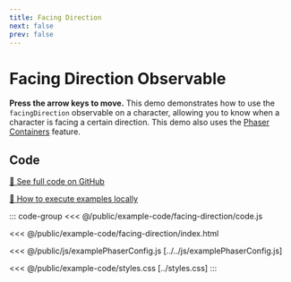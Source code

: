 ```yaml
---
title: Facing Direction
next: false
prev: false
---
```


<script setup>
import ExampleFrame from '../../components/ExampleFrame.vue';
</script>

# Facing Direction Observable

**Press the arrow keys to move.** This demo demonstrates how to use the `facingDirection` observable on a character, allowing you to know when a character is facing a certain direction. This demo also uses the [Phaser Containers](../phaser-container/index.html) feature.

<ExampleFrame :src="'../../example-code/facing-direction/index.html'" />

## Code

[:link: See full code on GitHub](https://github.com/Annoraaq/grid-engine/tree/master/docs/public/example-code/facing-direction)

[:open_book: How to execute examples locally](../../p/execute-examples-locally/index.html)

::: code-group
<<< @/public/example-code/facing-direction/code.js

<<< @/public/example-code/facing-direction/index.html

<<< @/public/js/examplePhaserConfig.js [../../js/examplePhaserConfig.js]

<<< @/public/example-code/styles.css [../styles.css]
:::
